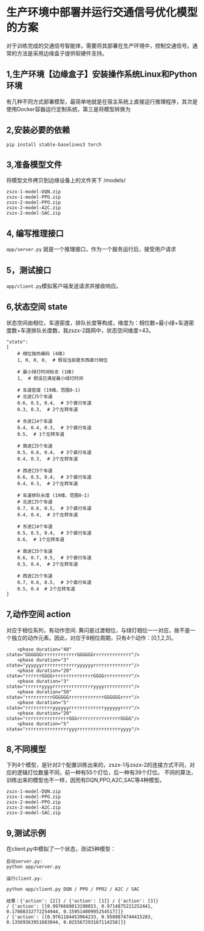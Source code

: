 # 生产环境中部署并运行交通信号优化模型的方案

对于训练完成的交通信号智能体，需要将其部署在生产环境中，控制交通信号。通常的方法是采用边缘盒子提供软硬件支持。

## 1,生产环境【边缘盒子】安装操作系统Linux和Python环境

有几种不同方式部署模型，最简单地就是在宿主系统上直接运行推理程序，其次是使用Docker容器运行定制系统，第三是将模型转换为

## 2,安装必要的依赖

``` 
pip install stable-baselines3 torch
```

## 3,准备模型文件

将模型文件拷贝到边缘设备上的文件夹下 /models/

``` 
zszx-1-model-DQN.zip
zszx-1-model-PPO.zip
zszx-2-model-PPO.zip
zszx-2-model-A2C.zip
zszx-2-model-SAC.zip
```

## 4, 编写推理接口

```app/server.py``` 就是一个推理接口，作为一个服务运行后，接受用户请求

## 5，测试接口

```app/client.py```模拟客户端发送请求并接收响应。


## 6,状态空间 state 

状态空间由相位，车道密度，排队长度等构成，维度为：相位数+最小绿+车道密度数+车道排队长度数，我zszx-2路网中，状态空间维度=43。

``` 
"state": 
[
    # 相位独热编码 (4维)
    1, 0, 0, 0,  # 假设当前是东西直行相位

    # 最小绿灯时间标志 (1维)
    1,  # 假设已满足最小绿灯时间

    # 车道密度 (19维，范围0-1)
    # 北进口5个车道
    0.6, 0.5, 0.4,  # 3个直行车道
    0.3, 0.3,  # 2个左转车道

    # 东进口4个车道
    0.4, 0.4, 0.3,  # 3个直行车道
    0.5,  # 1个左转车道

    # 南进口5个车道
    0.5, 0.6, 0.4,  # 3个直行车道
    0.4, 0.3,  # 2个左转车道

    # 西进口5个车道
    0.6, 0.5, 0.4,  # 3个直行车道
    0.4, 0.3,  # 2个左转车道

    # 车道排队长度 (19维，范围0-1)
    # 北进口5个车道
    0.7, 0.6, 0.5,  # 3个直行车道
    0.4, 0.4,  # 2个左转车道

    # 东进口4个车道
    0.5, 0.5, 0.4,  # 3个直行车道
    0.6,  # 1个左转车道

    # 南进口5个车道
    0.6, 0.7, 0.5,  # 3个直行车道
    0.5, 0.4,  # 2个左转车道

    # 西进口5个车道
    0.7, 0.6, 0.5,  # 3个直行车道
    0.5, 0.4  # 2个左转车道
]
```
                                      
## 7,动作空间 action

对应于相位系列，有动作空间. 黄闪是过渡相位，与绿灯相位一一对应，故不是一个独立的动作元素。因此，对应于8相位周期，只有4个动作：[0,1,2,3]。

``` 
    <phase duration="40" state="GGGGGGrrrrrrrrrrrrrGGGGGGrrrrrrrrrrrrrr"/>
    <phase duration="3"  state="yyyyyyrrrrrrrrrrrrryyyyyyrrrrrrrrrrrrrr"/>
    <phase duration="20" state="rrrrrrGGGGrrrrrrrrrrrrrrrGGGGrrrrrrrrrr"/>
    <phase duration="3"  state="rrrrrryyyyrrrrrrrrrrrrrrryyyyrrrrrrrrrr"/>
    <phase duration="50" state="rrrrrrrrrrGGGGGGrrrrrrrrrrrrrGGGGGGrrrr"/>
    <phase duration="5"  state="rrrrrrrrrryyyyyyrrrrrrrrrrrrryyyyyyrrrr"/>
    <phase duration="20" state="rrrrrrrrrrrrrrrrGGGrrrrrrrrrrrrrrrrGGGG"/>
    <phase duration="5"  state="rrrrrrrrrrrrrrrryyyrrrrrrrrrrrrrrrryyyy"/>
```

## 8,不同模型

下列4个模型，是针对2个配置训练出来的，zszx-1与zszx-2的连接方式不同，对应的逻辑灯位数量不同，前一种有55个灯位，后一种有39个灯位。
不同的算法，训练出来的模型也不一样，因而有DQN,PPO,A2C,SAC等4种模型。


``` 
zszx-1-model-DQN.zip
zszx-1-model-PPO.zip
zszx-2-model-PPO.zip
zszx-2-model-A2C.zip
zszx-2-model-SAC.zip
```

## 9,测试示例

在client.py中模拟了一个状态，测试5种模型：

``` 
启动server.py:
python app/server.py

运行client.py:

python app/client.py DQN / PPO / PPO2 / A2C / SAC

结果：{'action': [2]} / {'action': [1]} / {'action': [3]} 
/ {'action': [[0.9976660013198853, 0.9714875221252441, 0.17088332772254944, 0.15951400995254517]]}
/ {'action': [[0.9761184453964233, 0.9589874744415283, 0.13569363951683044, 0.025567293167114258]]}

```

